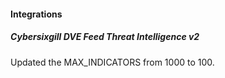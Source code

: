 
#### Integrations

##### Cybersixgill DVE Feed Threat Intelligence v2

Updated the MAX_INDICATORS from 1000 to 100.
